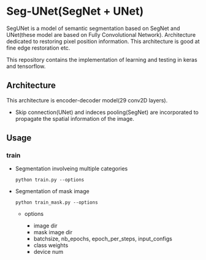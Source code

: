 # Seg-UNet(SegNet + UNet)
SegUNet is a model of semantic segmentation based on SegNet and UNet(these model are based on Fully Convolutional Network).
Architecture dedicated to restoring pixel position information.
This architecture is good at fine edge restoration etc.

This repository contains the implementation of learning and testing in keras and tensorflow.

## Architecture

This architecture is encoder-decoder model(29 conv2D layers).
- Skip connection(UNet) and indeces pooling(SegNet) are incorporated to propagate the spatial information of the image.


## Usage

### train

- Segmentation involveing multiple categories

  `python train.py --options`

- Segmentation of mask image

  `python train_mask.py --options`

  - options

    - image dir
    - mask image dir
    - batchsize, nb_epochs, epoch_per_steps, input_configs
    - class weights
    - device num

